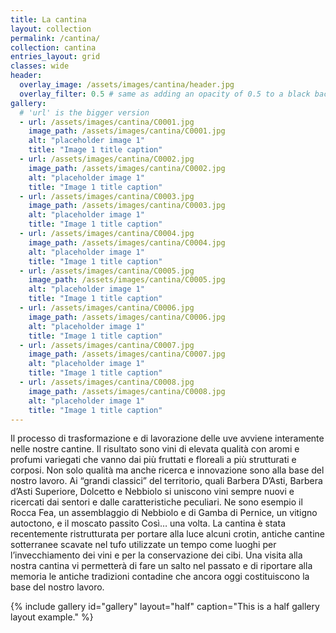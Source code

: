 ```yaml
---
title: La cantina 
layout: collection
permalink: /cantina/
collection: cantina 
entries_layout: grid
classes: wide
header:
  overlay_image: /assets/images/cantina/header.jpg
  overlay_filter: 0.5 # same as adding an opacity of 0.5 to a black background
gallery:
  # 'url' is the bigger version
  - url: /assets/images/cantina/C0001.jpg
    image_path: /assets/images/cantina/C0001.jpg
    alt: "placeholder image 1"
    title: "Image 1 title caption"
  - url: /assets/images/cantina/C0002.jpg
    image_path: /assets/images/cantina/C0002.jpg
    alt: "placeholder image 1"
    title: "Image 1 title caption"
  - url: /assets/images/cantina/C0003.jpg
    image_path: /assets/images/cantina/C0003.jpg
    alt: "placeholder image 1"
    title: "Image 1 title caption"
  - url: /assets/images/cantina/C0004.jpg
    image_path: /assets/images/cantina/C0004.jpg
    alt: "placeholder image 1"
    title: "Image 1 title caption"
  - url: /assets/images/cantina/C0005.jpg
    image_path: /assets/images/cantina/C0005.jpg
    alt: "placeholder image 1"
    title: "Image 1 title caption"
  - url: /assets/images/cantina/C0006.jpg
    image_path: /assets/images/cantina/C0006.jpg
    alt: "placeholder image 1"
    title: "Image 1 title caption"
  - url: /assets/images/cantina/C0007.jpg
    image_path: /assets/images/cantina/C0007.jpg
    alt: "placeholder image 1"
    title: "Image 1 title caption"
  - url: /assets/images/cantina/C0008.jpg
    image_path: /assets/images/cantina/C0008.jpg
    alt: "placeholder image 1"
    title: "Image 1 title caption"
---
```


Il processo di trasformazione e di lavorazione delle uve avviene interamente
nelle nostre cantine. Il risultato sono vini di elevata qualità con aromi
e profumi variegati che vanno dai più fruttati e floreali a più
strutturati e corposi. Non solo qualità ma anche ricerca e innovazione
sono alla base del nostro lavoro. Ai “grandi classici” del territorio,
quali Barbera D’Asti, Barbera d’Asti Superiore, Dolcetto e Nebbiolo si
uniscono vini sempre nuovi e ricercati dai sentori e dalle caratteristiche
peculiari. Ne sono esempio il Rocca Fea, un assemblaggio di Nebbiolo e di
Gamba di Pernice, un vitigno autoctono, e il moscato passito Così… una
volta. La cantina è stata recentemente
ristrutturata per portare alla luce alcuni crotin, antiche cantine
sotterranee scavate nel tufo utilizzate un tempo come luoghi per
l’invecchiamento dei vini e per la conservazione dei cibi. Una visita
alla nostra cantina vi permetterà di fare un salto nel passato e di riportare
alla memoria le antiche tradizioni contadine che ancora oggi costituiscono
la base del nostro lavoro. 

{% include gallery id="gallery" layout="half" caption="This is a half gallery layout example." %}

